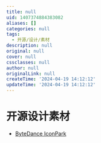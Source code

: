 ```yaml
---
title: null
uid: 1407374884383082
aliases: []
categories: null
tags:
  - 开源/设计/素材
description: null
original: null
cover: null
cssclasses: null
author: null
originalLink: null
createTime: '2024-04-19 14:12:12'
updateTime: '2024-04-19 14:12:12'
---
```


# 开源设计素材

- [ByteDance IconPark](https://iconpark.oceanengine.com/home)
